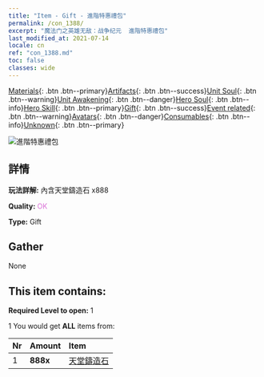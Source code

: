 ```yaml
---
title: "Item - Gift - 進階特惠禮包"
permalink: /con_1388/
excerpt: "魔法门之英雄无敌：战争纪元  進階特惠禮包"
last_modified_at: 2021-07-14
locale: cn
ref: "con_1388.md"
toc: false
classes: wide
---
```

 [Materials](/ItemsCN/){: .btn .btn--primary}[Artifacts](/ItemsCN/Artifacts/){: .btn .btn--success}[Unit Soul](/ItemsCN/UnitSoul/){: .btn .btn--warning}[Unit Awakening](/ItemsCN/UnitAwakening/){: .btn .btn--danger}[Hero Soul](/ItemsCN/HeroSoul/){: .btn .btn--info}[Hero Skill](/ItemsCN/HeroSkill/){: .btn .btn--primary}[Gift](/ItemsCN/Gift/){: .btn .btn--success}[Event related](/ItemsCN/Events/){: .btn .btn--warning}[Avatars](/ItemsCN/Avatars/){: .btn .btn--danger}[Consumables](/ItemsCN/Consumables/){: .btn .btn--info}[Unknown](/ItemsCN/Unknown/){: .btn .btn--primary}

 ![進階特惠禮包](/images/t/i_907002.png)

## 詳情
 **玩法詳解:** 內含天堂鑄造石 x888

 **Quality:** <span style="color: #DA70D6">OK</span>

 **Type:** Gift

## Gather

  None

## This item contains:

 **Required Level to open:** 1

 1 You would get **ALL** items  from:

  | Nr | Amount |     Item    |
  |:---|:-------|:------------|
  | 1 |  **888x** | [天堂鑄造石](/cn/Items/art_188/) |  | 
